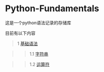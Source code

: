 # Python-Fundamentals
这是一个python语法记录的存储库

目前有以下内容

>1 [基础语法](Basic_python_syntax/)

>>1.1 [字符串](Basic_python_syntax/String)
  
>>1.2 [运算符](Basic_python_syntax/Calculation)
